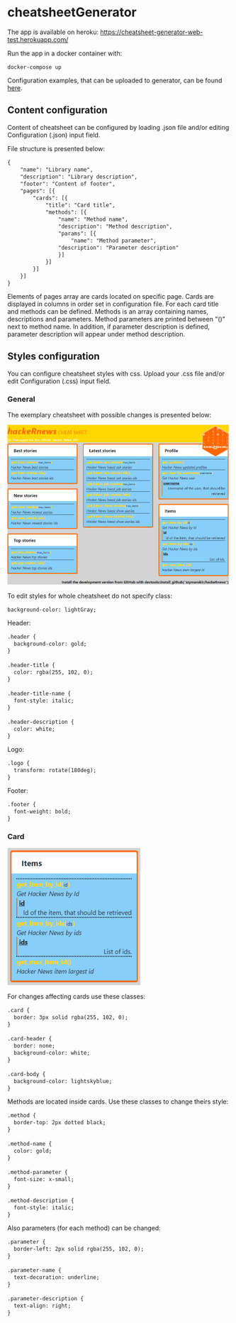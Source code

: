 # cheatsheetGenerator

The app is available on heroku: https://cheatsheet-generator-web-test.herokuapp.com/

Run the app in a docker container with:
```
docker-compose up
```

Configuration examples, that can be uploaded to generator, can be found [here](https://github.com/magierska/cheatsheetGenerator/tree/master/example).

## Content configuration

Content of cheatsheet can be configured by loading .json file and/or editing Configuration (.json) input field.

File structure is presented below:

```
{
	"name": "Library name",
	"description": "Library description",
	"footer": "Content of footer",
	"pages": [{
    	"cards": [{
      		"title": "Card title",
      		"methods": [{
        		"name": "Method name",
        		"description": "Method description",
        		"params": [{
          			"name": "Method parameter",
				"description": "Parameter description"
        		}]
      		}]
    	}]
  	}]
}

```

Elements of pages array are cards located on specific page. Cards are displayed in columns in order set in configuration file. For each card title and methods can be defined. Methods is an array containing names, descriptions and parameters. Method parameters are printed between "()" next to method name. In addition, if parameter description is defined, parameter description will appear under method description.

## Styles configuration

You can configure cheatsheet styles with css. Upload your .css file and/or edit Configuration (.css) input field.

### General
The exemplary cheatsheet with possible changes is presented below:

<img src="documentation/css-vis.png" width="500" />

To edit styles for whole cheatsheet do not specify class:
```
background-color: lightGray;
```

Header:
```
.header {
  background-color: gold;
}

.header-title {
  color: rgba(255, 102, 0);
}

.header-title-name {
  font-style: italic;
}

.header-description {
  color: white;
}
```

Logo:
```
.logo {
  transform: rotate(180deg);
}
```

Footer:
```
.footer {
  font-weight: bold;
}
```

### Card

<img src="documentation/css-card-vis.png" width="300" />

For changes affecting cards use these classes:

```
.card {
  border: 3px solid rgba(255, 102, 0);
}

.card-header {
  border: none;
  background-color: white;
}

.card-body {
  background-color: lightskyblue;
}
```

Methods are located inside cards. Use these classes to change theirs style:
```
.method {
  border-top: 2px dotted black;
}

.method-name {
  color: gold;
}

.method-parameter {
  font-size: x-small;
}

.method-description {
  font-style: italic;
}
```

Also parameters (for each method) can be changed:
```
.parameter {
  border-left: 2px solid rgba(255, 102, 0);
}

.parameter-name {
  text-decoration: underline;
}

.parameter-description {
  text-align: right;
}
```
